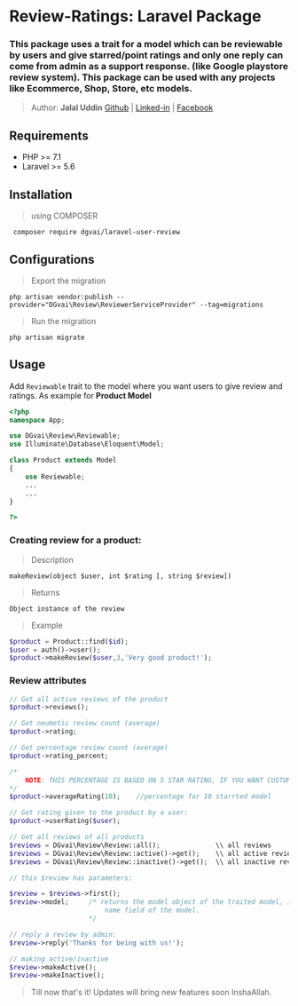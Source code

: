 # Review-Ratings: Laravel Package
### This package uses a trait for a model which can be reviewable by users and give starred/point ratings and only one reply can come from admin as a support response. (like Google playstore review system). This package can be used with any projects like Ecommerce, Shop, Store, etc models. 

> Author: **Jalal Uddin** [Github](https://github.com/dgvai-git) | [Linked-in](https://linkedin.com/in/dgvai) | [Facebook](https://facebook.com/dgvai.hridoy)

## Requirements
<ul>
<li>PHP >= 7.1</li>
<li>Laravel >= 5.6</li>
</ul>

## Installation
> using COMPOSER

`` composer require dgvai/laravel-user-review``

## Configurations
> Export the migration

``php artisan vendor:publish --provider="DGvai\Review\ReviewerServiceProvider" --tag=migrations``

> Run the migration

``php artisan migrate``

## Usage
Add ``Reviewable`` trait to the model where you want users to give review and ratings. As example for **Product Model** 

```php
<?php 
namespace App;

use DGvai\Review\Reviewable;
use Illuminate\Database\Eloquent\Model;

class Product extends Model
{
    use Reviewable;
    ...
    ...
}

?>
```

### Creating review for a product:
> Description

``makeReview(object $user, int $rating [, string $review])``

> Returns

``Object instance of the review``

> Example

```php
$product = Product::find($id);
$user = auth()->user();
$product->makeReview($user,3,'Very good product!');
```

### Review attributes
```php
// Get all active reviews of the product
$product->reviews();

// Get neumetic review count (average)
$product->rating;

// Get percentage review count (average)
$product->rating_percent;

/*
    NOTE: THIS PERCENTAGE IS BASED ON 5 STAR RATING, IF YOU WANT CUSTOM STAR, USE BELLOW
*/
$product->averageRating(10);    //percentage for 10 starrted model

// Get rating given to the product by a user:
$product->userRating($user);

// Get all reviews of all products
$reviews = DGvai\Review\Review::all();              \\ all reviews
$reviews = DGvai\Review\Review::active()->get();    \\ all active reviews
$reviews = DGvai\Review\Review::inactive()->get();  \\ all inactive reviews

// this $review has parameters:

$review = $reviews->first();
$review->model;     /* returns the model object of the traited model, in our case it is product, so $review->model->name with return the 
                        name field of the model.
                    */

// reply a review by admin:
$review->reply('Thanks for being with us!');

// making active/inactive
$review->makeActive();
$review->makeInactive();

```

> Till now that's it! Updates will bring new features soon InshaAllah.